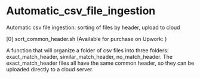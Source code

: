 # Automatic_csv_file_ingestion
Automatic csv file ingestion: sorting of files by header, upload to cloud

[0] sort_common_header.sh (Available for purchase on Upwork: )

A function that will organize a folder of csv files into three folders: exact_match_header, similar_match_header, no_match_header. The exact_match_header files all have the same common header, so they can be uploaded directly to a cloud server.

